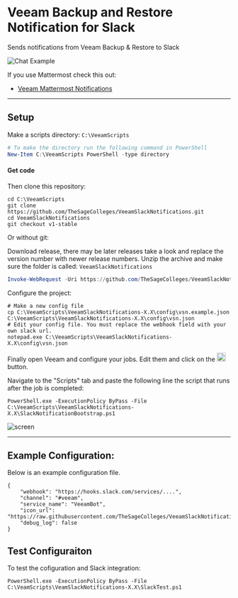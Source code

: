 # Veeam Backup and Restore Notification for Slack

Sends notifications from Veeam Backup & Restore to Slack

![Chat Example](https://raw.githubusercontent.com/TheSageColleges/VeeamSlackNotifications/master/asset/img/screens/sh-2.png)


If you use Mattermost check this out:

* [Veeam Mattermost Notifications](https://github.com/TheSageColleges/MattermostVeeamNotifications)

---

## Setup

Make a scripts directory: `C:\VeeamScripts`

```powershell
# To make the directory run the following command in PowerShell
New-Item C:\VeeamScripts PowerShell -type directory
```

#### Get code

Then clone this repository:

```shell
cd C:\VeeamScripts
git clone https://github.com/TheSageColleges/VeeamSlackNotifications.git
cd VeeamSlackNotifications
git checkout v1-stable
```

Or without git:

Download release, there may be later releases take a look and replace the version number with newer release numbers.
Unzip the archive and make sure the folder is called: `VeeamSlackNotifications`
```powershell
Invoke-WebRequest -Uri https://github.com/TheSageColleges/VeeamSlackNotifications/archive/v1.0.zip -OutFile C:\VeeamScripts\VeeamSlackNotifications-v1.0.zip
```

Configure the project:

```shell
# Make a new config file
cp C:\VeeamScripts\VeeamSlackNotifications-X.X\config\vsn.example.json C:\VeeamScripts\VeeamSlackNotifications-X.X\config\vsn.json
# Edit your config file. You must replace the webhook field with your own slack url.
notepad.exe C:\VeeamScripts\VeeamSlackNotifications-X.X\config\vsn.json
```

Finally open Veeam and configure your jobs. Edit them and click on the <img src="https://raw.githubusercontent.com/TheSageColleges/VeeamSlackNotifications/master/asset/img/screens/sh-3.png" height="20"> button.

Navigate to the "Scripts" tab and paste the following line the script that runs after the job is completed:

```shell
PowerShell.exe -ExecutionPolicy ByPass -File C:\VeeamScripts\VeeamSlackNotifications-X.X\SlackNotificationBootstrap.ps1
```

![screen](https://raw.githubusercontent.com/TheSageColleges/VeeamSlackNotifications/master/asset/img/screens/sh-1.png)

---

## Example Configuration:

Below is an example configuration file.

```shell
{
	"webhook": "https://hooks.slack.com/services/....",
	"channel": "#veeam",
	"service_name": "VeeamBot",
	"icon_url": "https://raw.githubusercontent.com/TheSageColleges/VeeamSlackNotifications/master/asset/img/icon/veeam_slack.png",
	"debug_log": false
}
```

## Test Configuraiton

To test the cofiguration and Slack integration:

```shell
PowerShell.exe -ExecutionPolicy ByPass -File C:\VeamScripts\VeamSlackNotifications-X.X\SlackTest.ps1
```
